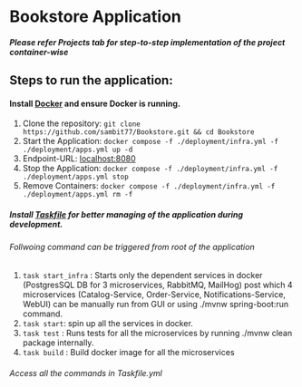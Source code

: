 # Bookstore Application
##### Please refer Projects tab for step-to-step implementation of the project container-wise

## Steps to run the application:
#### Install [Docker](https://www.docker.com/) and ensure Docker is running.
1. Clone the repository: `git clone https://github.com/sambit77/Bookstore.git && cd Bookstore`
2. Start the Application: `docker compose -f ./deployment/infra.yml -f ./deployment/apps.yml up -d` <br>
3. Endpoint-URL: [localhost:8080](http://localhost:8080/products?) <br>
4. Stop the Application:  `docker compose -f ./deployment/infra.yml -f ./deployment/apps.yml stop` <br>
5. Remove Containers: `docker compose -f ./deployment/infra.yml -f ./deployment/apps.yml rm -f` <br>


##### Install [Taskfile](https://taskfile.dev/) for better managing of the application during development.
###### Follwoing command can be triggered from root of the application
1. `task start_infra` : Starts only the dependent services in docker (PostgresSQL DB for 3 microservices, RabbitMQ, MailHog) post which 4 microservices (Catalog-Service, Order-Service, Notifications-Service, WebUI) can be manually run from GUI or using ./mvnw spring-boot:run command. <br>
2. `task start`: spin up all the services in docker. <br>
3. `task test` : Runs tests for all the microservices by running ./mvnw clean package internally. <br>
4. `task build` : Build docker image for all the microservices <br>

###### Access all the commands in Taskfile.yml


